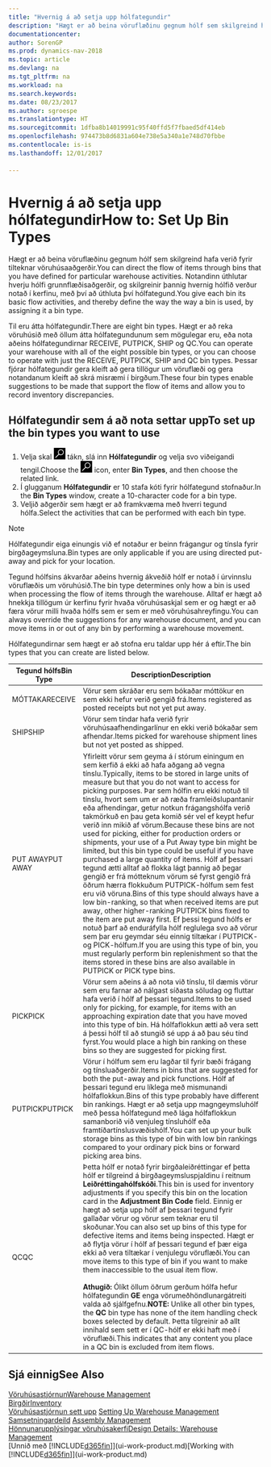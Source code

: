 ```yaml
---
title: "Hvernig á að setja upp hólfategundir"
description: "Hægt er að beina vöruflæðinu gegnum hólf sem skilgreind hafa verið fyrir tilteknar vöruhúsaaðgerðir. Notandinn úthlutar hverju hólfi grunnflæðisaðgerðir, og skilgreinir þannig hvernig hólfið verður notað í kerfinu, með því að úthluta því hólfategund."
documentationcenter: 
author: SorenGP
ms.prod: dynamics-nav-2018
ms.topic: article
ms.devlang: na
ms.tgt_pltfrm: na
ms.workload: na
ms.search.keywords: 
ms.date: 08/23/2017
ms.author: sgroespe
ms.translationtype: HT
ms.sourcegitcommit: 1dfba8b14019991c95f40ffd5f7fbaed5df414eb
ms.openlocfilehash: 974473b8d6831a604e738e5a340a1e748d70fbbe
ms.contentlocale: is-is
ms.lasthandoff: 12/01/2017

---
```

# <a name="how-to-set-up-bin-types"></a><span data-ttu-id="015a5-104">Hvernig á að setja upp hólfategundir</span><span class="sxs-lookup"><span data-stu-id="015a5-104">How to: Set Up Bin Types</span></span>
<span data-ttu-id="015a5-105">Hægt er að beina vöruflæðinu gegnum hólf sem skilgreind hafa verið fyrir tilteknar vöruhúsaaðgerðir.</span><span class="sxs-lookup"><span data-stu-id="015a5-105">You can direct the flow of items through bins that you have defined for particular warehouse activities.</span></span> <span data-ttu-id="015a5-106">Notandinn úthlutar hverju hólfi grunnflæðisaðgerðir, og skilgreinir þannig hvernig hólfið verður notað í kerfinu, með því að úthluta því hólfategund.</span><span class="sxs-lookup"><span data-stu-id="015a5-106">You give each bin its basic flow activities, and thereby define the way the way a bin is used, by assigning it a bin type.</span></span>  

<span data-ttu-id="015a5-107">Til eru átta hólfategundir.</span><span class="sxs-lookup"><span data-stu-id="015a5-107">There are eight bin types.</span></span> <span data-ttu-id="015a5-108">Hægt er að reka vöruhúsið með öllum átta hólfategundunum sem mögulegar eru, eða nota aðeins hólfategundirnar RECEIVE, PUTPICK, SHIP og QC.</span><span class="sxs-lookup"><span data-stu-id="015a5-108">You can operate your warehouse with all of the eight possible bin types, or you can choose to operate with just the RECEIVE, PUTPICK, SHIP and QC bin types.</span></span> <span data-ttu-id="015a5-109">Þessar fjórar hólfategundir gera kleift að gera tillögur um vöruflæði og gera notandanum kleift að skrá misræmi í birgðum.</span><span class="sxs-lookup"><span data-stu-id="015a5-109">These four bin types enable suggestions to be made that support the flow of items and allow you to record inventory discrepancies.</span></span>  

## <a name="to-set-up-the-bin-types-you-want-to-use"></a><span data-ttu-id="015a5-110">Hólfategundir sem á að nota settar upp</span><span class="sxs-lookup"><span data-stu-id="015a5-110">To set up the bin types you want to use</span></span>  
1.  <span data-ttu-id="015a5-111">Velja skal ![Leit að síðu eða skýrslu](media/ui-search/search_small.png "Leit að síðu eða skýrslu táknið") tákn, slá inn **Hólfategundir** og velja svo viðeigandi tengil.</span><span class="sxs-lookup"><span data-stu-id="015a5-111">Choose the ![Search for Page or Report](media/ui-search/search_small.png "Search for Page or Report icon") icon, enter **Bin Types**, and then choose the related link.</span></span>  
2.  <span data-ttu-id="015a5-112">Í glugganum **Hólfategundir** er 10 stafa kóti fyrir hólfategund stofnaður.</span><span class="sxs-lookup"><span data-stu-id="015a5-112">In the **Bin Types** window, create a 10-character code for a bin type.</span></span>  
3.  <span data-ttu-id="015a5-113">Veljið aðgerðir sem hægt er að framkvæma með hverri tegund hólfa.</span><span class="sxs-lookup"><span data-stu-id="015a5-113">Select the activities that can be performed with each bin type.</span></span>  

> [!NOTE]  
>  <span data-ttu-id="015a5-114">Hólfategundir eiga einungis við ef notaður er beinn frágangur og tínsla fyrir birgðageymsluna.</span><span class="sxs-lookup"><span data-stu-id="015a5-114">Bin types are only applicable if you are using directed put-away and pick for your location.</span></span>  

<span data-ttu-id="015a5-115">Tegund hólfsins ákvarðar aðeins hvernig ákveðið hólf er notað í úrvinnslu vöruflæðis um vöruhúsið.</span><span class="sxs-lookup"><span data-stu-id="015a5-115">The bin type determines only how a bin is used when processing the flow of items through the warehouse.</span></span> <span data-ttu-id="015a5-116">Alltaf er hægt að hnekkja tillögum úr kerfinu fyrir hvaða vöruhúsaskjal sem er og hægt er að færa vörur milli hvaða hólfs sem er sem er með vöruhúsahreyfingu.</span><span class="sxs-lookup"><span data-stu-id="015a5-116">You can always override the suggestions for any warehouse document, and you can move items in or out of any bin by performing a warehouse movement.</span></span>  

<span data-ttu-id="015a5-117">Hólfategundirnar sem hægt er að stofna eru taldar upp hér á eftir.</span><span class="sxs-lookup"><span data-stu-id="015a5-117">The bin types that you can create are listed below.</span></span>  

|<span data-ttu-id="015a5-118">Tegund hólfs</span><span class="sxs-lookup"><span data-stu-id="015a5-118">Bin Type</span></span>|<span data-ttu-id="015a5-119">Description</span><span class="sxs-lookup"><span data-stu-id="015a5-119">Description</span></span>|  
|------------------|---------------------------------------|  
|<span data-ttu-id="015a5-120">MÓTTAKA</span><span class="sxs-lookup"><span data-stu-id="015a5-120">RECEIVE</span></span>|<span data-ttu-id="015a5-121">Vörur sem skráðar eru sem bókaðar móttökur en sem ekki hefur verið gengið frá.</span><span class="sxs-lookup"><span data-stu-id="015a5-121">Items registered as posted receipts but not yet put away.</span></span>|  
|<span data-ttu-id="015a5-122">SHIP</span><span class="sxs-lookup"><span data-stu-id="015a5-122">SHIP</span></span>|<span data-ttu-id="015a5-123">Vörur sem tíndar hafa verið fyrir vöruhúsaafhendingarlínur en ekki verið bókaðar sem afhendar.</span><span class="sxs-lookup"><span data-stu-id="015a5-123">Items picked for warehouse shipment lines but not yet posted as shipped.</span></span>|  
|<span data-ttu-id="015a5-124">PUT AWAY</span><span class="sxs-lookup"><span data-stu-id="015a5-124">PUT AWAY</span></span>|<span data-ttu-id="015a5-125">Yfirleitt vörur sem geyma á í stórum einingum en sem kerfið á ekki að hafa aðgang að vegna tínslu.</span><span class="sxs-lookup"><span data-stu-id="015a5-125">Typically, items to be stored in large units of measure but that you do not want to access for picking purposes.</span></span> <span data-ttu-id="015a5-126">Þar sem hólfin eru ekki notuð til tínslu, hvort sem um er að ræða framleiðslupantanir eða afhendingar, getur notkun frágangshólfa verið takmörkuð en þau geta komið sér vel ef keypt hefur verið inn mikið af vörum.</span><span class="sxs-lookup"><span data-stu-id="015a5-126">Because these bins are not used for picking, either for production orders or shipments, your use of a Put Away type bin might be limited, but this bin type could be useful if you have purchased a large quantity of items.</span></span> <span data-ttu-id="015a5-127">Hólf af þessari tegund ætti alltaf að flokka lágt þannig að þegar gengið er frá mótteknum vörum sé fyrst gengið frá öðrum hærra flokkuðum PUTPICK-hólfum sem fest eru við vöruna.</span><span class="sxs-lookup"><span data-stu-id="015a5-127">Bins of this type should always have a low bin-ranking, so that when received items are put away, other higher-ranking PUTPICK bins fixed to the item are put away first.</span></span> <span data-ttu-id="015a5-128">Ef þessi tegund hólfs er notuð þarf að enduráfylla hólf reglulega svo að vörur sem þar eru geymdar séu einnig tiltækar í PUTPICK- og PICK-hólfum.</span><span class="sxs-lookup"><span data-stu-id="015a5-128">If you are using this type of bin, you must regularly perform bin replenishment so that the items stored in these bins are also available in PUTPICK or PICK type bins.</span></span>|  
|<span data-ttu-id="015a5-129">PICK</span><span class="sxs-lookup"><span data-stu-id="015a5-129">PICK</span></span>|<span data-ttu-id="015a5-130">Vörur sem aðeins á að nota við tínslu, til dæmis vörur sem eru farnar að nálgast síðasta söludag og fluttar hafa verið í hólf af þessari tegund.</span><span class="sxs-lookup"><span data-stu-id="015a5-130">Items to be used only for picking, for example, for items with an approaching expiration date that you have moved into this type of bin.</span></span> <span data-ttu-id="015a5-131">Há hólfaflokkun ætti að vera sett á þessi hólf til að stungið sé upp á að þau séu tínd fyrst.</span><span class="sxs-lookup"><span data-stu-id="015a5-131">You would place a high bin ranking on these bins so they are suggested for picking first.</span></span>|  
|<span data-ttu-id="015a5-132">PUTPICK</span><span class="sxs-lookup"><span data-stu-id="015a5-132">PUTPICK</span></span>|<span data-ttu-id="015a5-133">Vörur í hólfum sem eru lagðar til fyrir bæði frágang og tínsluaðgerðir.</span><span class="sxs-lookup"><span data-stu-id="015a5-133">Items in bins that are suggested for both the put-away and pick functions.</span></span> <span data-ttu-id="015a5-134">Hólf af þessari tegund eru líklega með mismunandi hólfaflokkun.</span><span class="sxs-lookup"><span data-stu-id="015a5-134">Bins of this type probably have different bin rankings.</span></span> <span data-ttu-id="015a5-135">Hægt er að setja upp magngeymsluhólf með þessa hólfategund með lága hólfaflokkun samanborið við venjuleg tínsluhólf eða framtíðartínslusvæðishólf.</span><span class="sxs-lookup"><span data-stu-id="015a5-135">You can set up your bulk storage bins as this type of bin with low bin rankings compared to your ordinary pick bins or forward picking area bins.</span></span>|  
|<span data-ttu-id="015a5-136">QC</span><span class="sxs-lookup"><span data-stu-id="015a5-136">QC</span></span>|<span data-ttu-id="015a5-137">Þetta hólf er notað fyrir birgðaleiðréttingar ef þetta hólf er tilgreind á birgðageymsluspjaldinu í reitnum **Leiðréttingahólfskóði**.</span><span class="sxs-lookup"><span data-stu-id="015a5-137">This bin is used for inventory adjustments if you specify this bin on the location card in the **Adjustment Bin Code** field.</span></span> <span data-ttu-id="015a5-138">Einnig er hægt að setja upp hólf af þessari tegund fyrir gallaðar vörur og vörur sem teknar eru til skoðunar.</span><span class="sxs-lookup"><span data-stu-id="015a5-138">You can also set up bins of this type for defective items and items being inspected.</span></span> <span data-ttu-id="015a5-139">Hægt er að flytja vörur í hólf af þessari tegund ef þær eiga ekki að vera tiltækar í venjulegu vöruflæði.</span><span class="sxs-lookup"><span data-stu-id="015a5-139">You can move items to this type of bin if you want to make them inaccessible to the usual item flow.</span></span><br /><br /> <span data-ttu-id="015a5-140">**Athugið:** Ólíkt öllum öðrum gerðum hólfa hefur hólfategundin **GE** enga vörumeðhöndlunargátreiti valda að sjálfgefnu.</span><span class="sxs-lookup"><span data-stu-id="015a5-140">**NOTE:** Unlike all other bin types, the **QC** bin type has none of the item handling check boxes selected by default.</span></span> <span data-ttu-id="015a5-141">Þetta tilgreinir að allt innihald sem sett er í QC-hólf er ekki haft með í vöruflæði.</span><span class="sxs-lookup"><span data-stu-id="015a5-141">This indicates that any content you place in a QC bin is excluded from item flows.</span></span>|  

## <a name="see-also"></a><span data-ttu-id="015a5-142">Sjá einnig</span><span class="sxs-lookup"><span data-stu-id="015a5-142">See Also</span></span>
[<span data-ttu-id="015a5-143">Vöruhúsastjórnun</span><span class="sxs-lookup"><span data-stu-id="015a5-143">Warehouse Management</span></span>](warehouse-manage-warehouse.md)  
[<span data-ttu-id="015a5-144">Birgðir</span><span class="sxs-lookup"><span data-stu-id="015a5-144">Inventory</span></span>](inventory-manage-inventory.md)  
<span data-ttu-id="015a5-145">[Vöruhúsastjórnun sett upp](warehouse-setup-warehouse.md)   </span><span class="sxs-lookup"><span data-stu-id="015a5-145">[Setting Up Warehouse Management](warehouse-setup-warehouse.md)   </span></span>  
<span data-ttu-id="015a5-146">[Samsetningardeild](assembly-assemble-items.md)  </span><span class="sxs-lookup"><span data-stu-id="015a5-146">[Assembly Management](assembly-assemble-items.md)  </span></span>  
[<span data-ttu-id="015a5-147">Hönnunarupplýsingar vöruhúsakerfi</span><span class="sxs-lookup"><span data-stu-id="015a5-147">Design Details: Warehouse Management</span></span>](design-details-warehouse-management.md)  
<span data-ttu-id="015a5-148">[Unnið með [!INCLUDE[d365fin](includes/d365fin_md.md)]](ui-work-product.md)</span><span class="sxs-lookup"><span data-stu-id="015a5-148">[Working with [!INCLUDE[d365fin](includes/d365fin_md.md)]](ui-work-product.md)</span></span>

